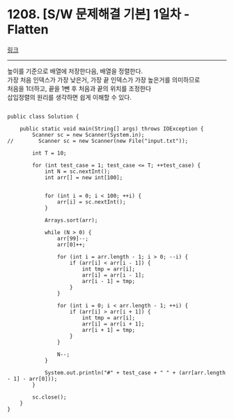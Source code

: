 # 1208. [S/W 문제해결 기본] 1일차 - Flatten
[링크](https://swexpertacademy.com/main/code/problem/problemDetail.do?contestProbId=AV139KOaABgCFAYh)
<hr />
높이를 기준으로 배열에 저장한다음, 배열을 정렬한다.<br/>
가장 처음 인덱스가 가장 낮은거, 가장 끝 인덱스가 가장 높은거를 의미하므로<br/>
처음을 1더하고, 끝을 1뺀 후 처음과 끝의 위치를 조정한다<br/>
삽입정렬의 원리를 생각하면 쉽게 이해할 수 있다.<br/>

<pre><code>
public class Solution {

    public static void main(String[] args) throws IOException {
        Scanner sc = new Scanner(System.in);
//        Scanner sc = new Scanner(new File("input.txt"));

        int T = 10;

        for (int test_case = 1; test_case <= T; ++test_case) {
            int N = sc.nextInt();
            int arr[] = new int[100];


            for (int i = 0; i < 100; ++i) {
                arr[i] = sc.nextInt();
            }

            Arrays.sort(arr);

            while (N > 0) {
                arr[99]--;
                arr[0]++;

                for (int i = arr.length - 1; i > 0; --i) {
                    if (arr[i] < arr[i - 1]) {
                        int tmp = arr[i];
                        arr[i] = arr[i - 1];
                        arr[i - 1] = tmp;
                    }
                }

                for (int i = 0; i < arr.length - 1; ++i) {
                    if (arr[i] > arr[i + 1]) {
                        int tmp = arr[i];
                        arr[i] = arr[i + 1];
                        arr[i + 1] = tmp;
                    }
                }

                N--;
            }

            System.out.println("#" + test_case + " " + (arr[arr.length - 1] - arr[0]));
        }

        sc.close();
    }
}
</pre></code>